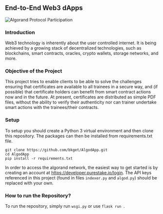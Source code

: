 ## End-to-End Web3 dApps
![Algorand Protocol Participation](https://images.prismic.io/algorandfoundationv2/54ad62d1-e7b3-4a74-afdb-0ee376d5ce22_protocol.png)

### Introduction
Web3 technology is inherently about the user controlled internet. It is being achieved by a growing stack of decentralized technologies, such as blockchains, smart contracts, oracles, crypto wallets, storage networks, and more.

### Objective of the Project
This project tries to enable clients to be able to solve the challenges ensuring that certificates are available to all trainees in a secure way, and (if possible) that certificate holders can benefit from smart contract actions now and in the future. At present, certificates are distributed as simple PDF files, without the ability to verify their authenticity nor can trainer undertake smart actions with the trainees/their contracts.

### Setup
To setup you should create a Python 3 virtual environment and then clone this repository. The packages can then be installed from requirements.txt file.

``` 
git clone https://github.com/bkget/AlgodApp.git
cd AlgodApp
pip install -r requirements.txt
```

In order to access the algorand network, the easiest way to get started is by creating an account
at https://developer.purestake.io/login. 
The API keys referenced in this project (found in files `indexer.py` and `algod.py`) should be replaced with your own. 

### How to run the Repository?
To run the repository, simply run `wsgi.py` or use `flask run `.
